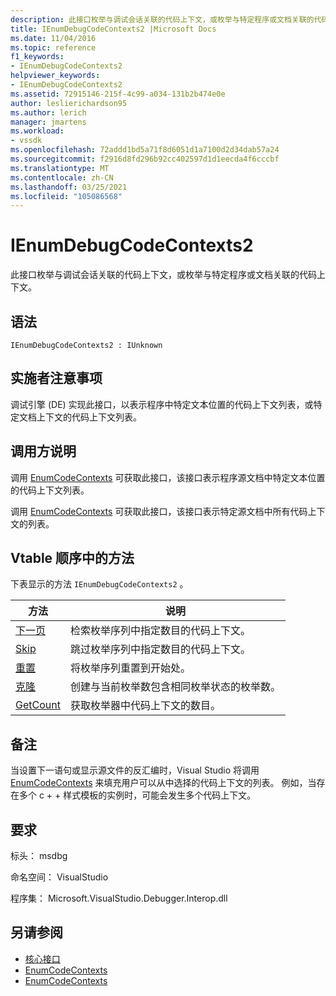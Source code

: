 ```yaml
---
description: 此接口枚举与调试会话关联的代码上下文，或枚举与特定程序或文档关联的代码上下文。
title: IEnumDebugCodeContexts2 |Microsoft Docs
ms.date: 11/04/2016
ms.topic: reference
f1_keywords:
- IEnumDebugCodeContexts2
helpviewer_keywords:
- IEnumDebugCodeContexts2
ms.assetid: 72915146-215f-4c99-a034-131b2b474e0e
author: leslierichardson95
ms.author: lerich
manager: jmartens
ms.workload:
- vssdk
ms.openlocfilehash: 72addd1bd5a71f8d6051d1a7100d2d34dab57a24
ms.sourcegitcommit: f2916d8fd296b92cc402597d1d1eecda4f6cccbf
ms.translationtype: MT
ms.contentlocale: zh-CN
ms.lasthandoff: 03/25/2021
ms.locfileid: "105086568"
---
```

# <a name="ienumdebugcodecontexts2"></a>IEnumDebugCodeContexts2
此接口枚举与调试会话关联的代码上下文，或枚举与特定程序或文档关联的代码上下文。

## <a name="syntax"></a>语法

```
IEnumDebugCodeContexts2 : IUnknown
```

## <a name="notes-for-implementers"></a>实施者注意事项
 调试引擎 (DE) 实现此接口，以表示程序中特定文本位置的代码上下文列表，或特定文档上下文的代码上下文列表。

## <a name="notes-for-callers"></a>调用方说明
 调用 [EnumCodeContexts](../../../extensibility/debugger/reference/idebugprogram2-enumcodecontexts.md) 可获取此接口，该接口表示程序源文档中特定文本位置的代码上下文列表。

 调用 [EnumCodeContexts](../../../extensibility/debugger/reference/idebugdocumentcontext2-enumcodecontexts.md) 可获取此接口，该接口表示特定源文档中所有代码上下文的列表。

## <a name="methods-in-vtable-order"></a>Vtable 顺序中的方法
 下表显示的方法 `IEnumDebugCodeContexts2` 。

|方法|说明|
|------------|-----------------|
|[下一页](../../../extensibility/debugger/reference/ienumdebugcodecontexts2-next.md)|检索枚举序列中指定数目的代码上下文。|
|[Skip](../../../extensibility/debugger/reference/ienumdebugcodecontexts2-skip.md)|跳过枚举序列中指定数目的代码上下文。|
|[重置](../../../extensibility/debugger/reference/ienumdebugcodecontexts2-reset.md)|将枚举序列重置到开始处。|
|[克隆](../../../extensibility/debugger/reference/ienumdebugcodecontexts2-clone.md)|创建与当前枚举数包含相同枚举状态的枚举数。|
|[GetCount](../../../extensibility/debugger/reference/ienumdebugcodecontexts2-getcount.md)|获取枚举器中代码上下文的数目。|

## <a name="remarks"></a>备注
 当设置下一语句或显示源文件的反汇编时，Visual Studio 将调用 [EnumCodeContexts](../../../extensibility/debugger/reference/idebugprogram2-enumcodecontexts.md) 来填充用户可以从中选择的代码上下文的列表。 例如，当存在多个 c + + 样式模板的实例时，可能会发生多个代码上下文。

## <a name="requirements"></a>要求
 标头： msdbg

 命名空间： VisualStudio

 程序集： Microsoft.VisualStudio.Debugger.Interop.dll

## <a name="see-also"></a>另请参阅
- [核心接口](../../../extensibility/debugger/reference/core-interfaces.md)
- [EnumCodeContexts](../../../extensibility/debugger/reference/idebugprogram2-enumcodecontexts.md)
- [EnumCodeContexts](../../../extensibility/debugger/reference/idebugdocumentcontext2-enumcodecontexts.md)
